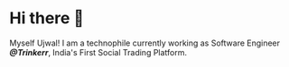 __Hi there 👋__
==========

Myself Ujwal! I am a technophile currently working as Software Engineer ___@Trinkerr___, India's First Social Trading Platform.
